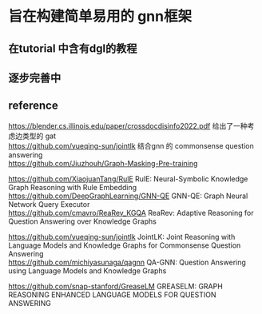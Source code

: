 # 旨在构建简单易用的 gnn框架

## 在tutorial 中含有dgl的教程

## 逐步完善中


## reference
https://blender.cs.illinois.edu/paper/crossdocdisinfo2022.pdf 给出了一种考虑边类型的 gat   
https://github.com/yueqing-sun/jointlk 结合gnn 的 commonsense question answering   
https://github.com/Jiuzhouh/Graph-Masking-Pre-training 

https://github.com/XiaojuanTang/RulE    RulE: Neural-Symbolic Knowledge Graph Reasoning with Rule Embedding   
https://github.com/DeepGraphLearning/GNN-QE    GNN-QE: Graph Neural Network Query Executor   
https://github.com/cmavro/ReaRev_KGQA ReaRev: Adaptive Reasoning for Question Answering over Knowledge
Graphs   

https://github.com/yueqing-sun/jointlk JointLK: Joint Reasoning with Language Models and Knowledge Graphs for Commonsense Question Answering   
https://github.com/michiyasunaga/qagnn  QA-GNN: Question Answering using Language Models and Knowledge Graphs

https://github.com/snap-stanford/GreaseLM GREASELM: GRAPH REASONING ENHANCED LANGUAGE MODELS FOR QUESTION ANSWERING

